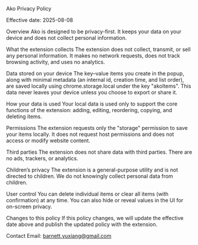 Ako Privacy Policy

Effective date: 2025-08-08

Overview
Ako is designed to be privacy-first. It keeps your data on your device and does not collect personal information.

What the extension collects
The extension does not collect, transmit, or sell any personal information. It makes no network requests, does not track browsing activity, and uses no analytics.

Data stored on your device
The key–value items you create in the popup, along with minimal metadata (an internal id, creation time, and list order), are saved locally using chrome.storage.local under the key "akoItems". This data never leaves your device unless you choose to export or share it.

How your data is used
Your local data is used only to support the core functions of the extension: adding, editing, reordering, copying, and deleting items.

Permissions
The extension requests only the "storage" permission to save your items locally. It does not request host permissions and does not access or modify website content.

Third parties
The extension does not share data with third parties. There are no ads, trackers, or analytics.

Children’s privacy
The extension is a general-purpose utility and is not directed to children. We do not knowingly collect personal data from children.

User control
You can delete individual items or clear all items (with confirmation) at any time. You can also hide or reveal values in the UI for on-screen privacy.

Changes to this policy
If this policy changes, we will update the effective date above and publish the updated policy with the extension.

Contact
Email: barnett.yuxiang@gmail.com
